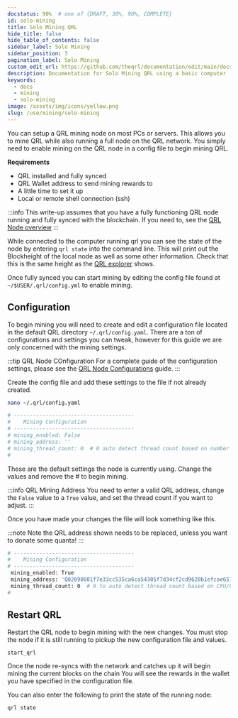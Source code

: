 ```yaml
---
docstatus: 90%  # one of {DRAFT, 30%, 90%, COMPLETE}
id: solo-mining
title: Solo Mining QRL
hide_title: false
hide_table_of_contents: false
sidebar_label: Solo Mining
sidebar_position: 3
pagination_label: Solo Mining
custom_edit_url: https://github.com/theqrl/documentation/edit/main/docs/Mining/solo-mining.md
description: Documentation for Solo Mining QRL using a basic computer
keywords:
  - docs
  - mining
  - solo-mining
image: /assets/img/icons/yellow.png
slug: /use/mining/solo-mining
---
```



You can setup a QRL mining node on most PCs or servers. This allows you to mine QRL while also running a full node on the QRL network. You simply need to enable mining on the QRL node in a config file to begin mining QRL.


__Requirements__

- QRL installed and fully synced
- QRL Wallet address to send mining rewards to
- A little time to set it up
- Local or remote shell connection (ssh)

:::info
This write-up assumes that you have a fully functioning QRL node running and fully synced with the blockchain. If you need to, see the [QRL Node overview](/use/node/overview)
:::

While connected to the computer running qrl you can see the state of the node by entering `qrl state` into the command line. This will print out the Blockheight of the local node as well as some other information. Check that this is the same height as the [QRL explorer](https://explorer.theqrl.org) shows. 

Once fully synced you can start mining by editing the config file found at `~/$USER/.qrl/config.yml` to enable mining. 


## Configuration

To begin mining you will need to create and edit a configuration file located in the default QRL directory `~/.qrl/config.yaml`. There are a ton of configurations and settings you can tweak, however for this guide we are only concerned with the mining settings. 

:::tip QRL Node COnfiguration
For a complete guide of the configuration settings, please see the [QRL Node Configurations](/use/node/config) guide.
:::


Create the config file and add these settings to the file if not already created.

```bash
nano ~/.qrl/config.yaml
```

```bash
# --------------------------------------
#    Mining Configuration
# --------------------------------------
# mining_enabled: False
# mining_address: ''
# mining_thread_count: 0  # 0 auto detect thread count based on number of processors
#
```

These are the default settings the node is currently using. Change the values and remove the \# to begin mining. 

:::info QRL Mining Address
You need to enter a valid QRL address, change the `False` value to a `True` value, and set the thread count if you want to adjust. 
:::

Once you have made your changes the file will look something like this. 

:::note
Note the QRL address shown needs to be replaced, unless you want to donate some quanta!
:::

```bash
# --------------------------------------
#    Mining Configuration
# --------------------------------------
 mining_enabled: True
 mining_address: 'Q02090081f7e33cc535ca6ca54305f7d34cf2cd9620b1efcae657a76ca4c072902dfc4ed0f23a4a'
 mining_thread_count: 0  # 0 to auto detect thread count based on CPU/GPU number of processors
#
```

## Restart QRL

Restart the QRL node to begin mining with the new changes. You must stop the node if it is still running to pickup the new configuration file and values.

```bash
start_qrl
```

Once the node re-syncs with the network and catches up it will begin mining the current blocks on the chain You will see the rewards in the wallet you have specified in the configuration file.

You can also enter the following to print the state of the running node:

```bash
qrl state
```